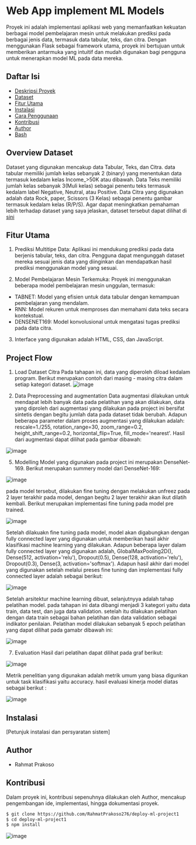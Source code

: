 # Web App implement ML Models

Proyek ini adalah implementasi aplikasi web yang memanfaatkan kekuatan berbagai model pembelajaran mesin untuk melakukan prediksi pada berbagai jenis data, termasuk data tabular, teks, dan citra. Dengan menggunakan Flask sebagai framework utama, proyek ini bertujuan untuk memberikan antarmuka yang intuitif dan mudah digunakan bagi pengguna untuk menerapkan model ML pada data mereka.

## Daftar Isi

- [Deskripsi Proyek](#Web-App-implement-ML-Models)
- [Dataset](#WOverview-Dataset)
- [Fitur Utama](#Fitur-Utama)
- [Instalasi](#instalasi)
- [Cara Penggunaan](#cara-penggunaan)
- [Kontribusi](#kontribusi)
- [Author](#Author)
- [Bash](#bash)

## Overview Dataset
Dataset yang digunakan mencakup data Tabular, Teks, dan Citra. data tabular memiliki jumlah kelas sebanyak 2 (binary) yang menentukan data termasuk kedalam kelas Income_>50K atau dibawah. Data Teks memiliki jumlah kelas sebanyak 3(Muli kelas) sebagai penentu teks termasuk kedalam label Negative, Neutral, atau Positive. Data Citra yang digunakan adalah data Rock, paper, Scissors (3 Kelas) sebagai penentu gambar termasuk kedalam kelas (R/P/S). Agar dapat meningkatkan pemahaman lebih terhadap dataset yang saya jelaskan, dataset tersebut dapat dilihat di [sini](https://drive.google.com/drive/folders/1LLWPaI13a5hDUFocoFy6BxHQRmtH3QRm?usp=drive_link)

## Fitur Utama
1. Prediksi Multitipe Data: Aplikasi ini mendukung prediksi pada data berjenis tabular, teks, dan citra. Pengguna dapat mengunggah dataset mereka sesuai jenis data 
  yang diinginkan dan mendapatkan hasil prediksi menggunakan model yang sesuai.

2. Model Pembelajaran Mesin Terkemuka: Proyek ini menggunakan beberapa model pembelajaran mesin unggulan, termasuk:
 - TABNET: Model yang efisien untuk data tabular dengan kemampuan pembelajaran yang mendalam.
 - RNN: Model rekuren untuk memproses dan memahami data teks secara kontekstual.
 - DENSENET169: Model konvolusional untuk mengatasi tugas prediksi pada data citra.

3. Interface yang digunakan adalah HTML, CSS, dan JavaScript.

## Project Flow
1. Load Dataset Citra
Pada tahapan ini, data yang diperoleh diload kedalam program. Berikut merupakan contoh dari masing - masing citra dalam setiap kategori dataset.
![image](https://github.com/RahmatPrakoso276/deploy-ml-project1/assets/79794844/22d6b2b9-c9c0-45a8-bbb7-f968d5312e72)

3. Data Preprocessing and augmentation
Data augmentasi dilakukan untuk mendapat lebih banyak data pada pelatihan yang akan dilakukan, data yang diproleh dari augmentasi yang dilakukan pada project ini bersifat sintetis dengan begitu jumlah data     pada dataset tidak berubah. Adapun beberapa parameter dalam proses augmentasi yang dilakukan adalah: rescale=1./255, rotation_range=30, zoom_range=0.2, height_shift_range=0.2, horizontal_flip=True, fill_mode='nearest'. Hasil dari augmentasi dapat dilihat pada gambar dibawah:

![image](https://github.com/RahmatPrakoso276/deploy-ml-project1/assets/79794844/4e297932-d796-483b-8b1b-9982931cd18d)

5. Modelling
Model yang digunakan pada project ini merupakan DenseNet-169. Berikut merupakan summery model dari DenseNet-169:

![image](https://github.com/RahmatPrakoso276/deploy-ml-project1/assets/79794844/a3994381-b78e-4461-9976-165acffe3c61)

pada model tersebut, dilakukan fine tuning dengan melakukan unfreez pada 2 layer terakhir pada model, dengan begitu 2 layer terakhir akan ikut dilatih kembali. Berikut merupakan implementasi fine tuning pada model pre trained.

![image](https://github.com/RahmatPrakoso276/deploy-ml-project1/assets/79794844/f7d55de8-bacb-4098-8cf0-8c1f172bd152)

Setelah dilakuakn fine tuning pada model, model akan digabungkan dengan fully connected layer yang digunakan untuk memberikan hasil akhir klasifikasi machine learning yang dilakukan. Adapun beberapa layer dalam fully connected layer yang digunakan adalah, GlobalMaxPooling2D(), Dense(512, activation='relu'), Dropout(0.5), Dense(128, activation='relu'), Dropout(0.3), Dense(3, activation='softmax'). Adapun hasil akhir dari model yang digunakan setelah melalui preses fine tuning dan implementasi fully connected layer adalah sebagai berikut:

![image](https://github.com/RahmatPrakoso276/deploy-ml-project1/assets/79794844/ebe1baf7-e8fa-4d49-8e95-7918ccd319c6)

Setelah arsitektur machine learning dibuat, selanjutnyya adalah tahap pelatihan model. pada tahapan ini data dibangi menjadi 3 kategori yaitu data train, data test, dan juga data validation. setelah itu dilakukan pelatihan dengan data train sebagai bahan pelatihan dan data validation sebagai indikator penilaian. Pelatihan model dilakukan sebanyak 5 epoch pelatihan yang dapat dilihat pada gamabr dibawah ini:

![image](https://github.com/RahmatPrakoso276/deploy-ml-project1/assets/79794844/dfb37fab-1a54-4af1-96a6-d811fc5a6bb0)

7. Evaluation
Hasil dari pelatihan dapat dilihat pada graf berikut:

![image](https://github.com/RahmatPrakoso276/deploy-ml-project1/assets/79794844/57545df9-d7d5-44c6-84b6-679dc968e596)

Metrik penelitian yang digunakan adalah metrik umum yang biasa digunkan untuk task klasifikasi yaitu accuracy. hasil evaluasi kinerja model diatas sebagai berikut :

![image](https://github.com/RahmatPrakoso276/deploy-ml-project1/assets/79794844/ab24d08a-be5a-4b10-9c51-7e7606341232)


## Instalasi

[Petunjuk instalasi dan persyaratan sistem]

## Author
- Rahmat Prakoso

## Kontribusi
Dalam proyek ini, kontribusi sepenuhnya dilakukan oleh Author, mencakup pengembangan ide, implementasi, hingga dokumentasi proyek.

```bash
$ git clone https://github.com/RahmatPrakoso276/deploy-ml-project1
$ cd deploy-ml-project1
$ npm install
```

![image](https://github.com/RahmatPrakoso276/deploy-ml-project1/assets/79794844/d6cb63e6-403e-47ff-a284-b4ce2d02358d)

